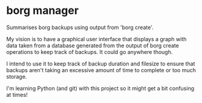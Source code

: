 # borg manager
Summarises borg backups using output from 'borg create'.

My vision is to have a graphical user interface that displays a graph with data taken from a database generated from the output of borg create operations to keep track of backups. It could go anywhere though.

I intend to use it to keep track of backup duration and filesize to ensure that backups aren't taking an excessive amount of time to complete or too much storage.

I'm learning Python (and git) with this project so it might get a bit confusing at times!
